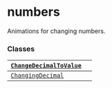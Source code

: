 # numbers

Animations for changing numbers.

### Classes

| [`ChangeDecimalToValue`](manim.animation.numbers.ChangeDecimalToValue.md#manim.animation.numbers.ChangeDecimalToValue)   |    |
|--------------------------------------------------------------------------------------------------------------------------|----|
| [`ChangingDecimal`](manim.animation.numbers.ChangingDecimal.md#manim.animation.numbers.ChangingDecimal)                  |    |
